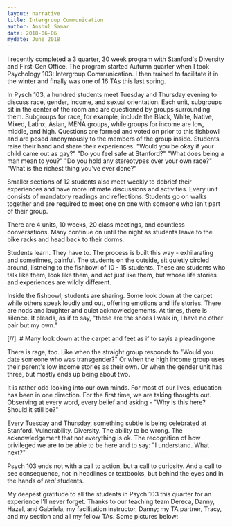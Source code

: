 ```yaml
---
layout: narrative
title: Intergroup Communication
author: Anshul Samar
date: 2018-06-06
mydate: June 2018
---
```


I recently completed a 3 quarter, 30 week program with Stanford's
Diversity and First-Gen Office. The program started Autumn quarter when I took
Psychology 103: Intergroup Communication. I then trained to facilitate
it in the winter and finally was one of 16 TAs this last spring.

In Pysch 103, a hundred students
meet Tuesday and Thursday evening to discuss race, gender, income, and sexual orientation. Each unit,
subgroups sit in the center of the room and are questioned by
groups surrounding them. Subgroups for race, for example, include the
Black, White, Native, Mixed, Latinx, Asian, MENA groups, while groups for
income are low, middle, and high. Questions are formed and voted on prior to
this fishbowl and are posed anonymously to the members of the group
inside. Students raise their hand and share their experiences. "Would
you be okay if your child came out as gay?" "Do you feel safe at
Stanford?" "What does being a man mean to you?" "Do you hold any
stereotypes over your own race?" "What is the richest thing you've ever done?" 

Smaller sections of 12 students
also meet weekly to debrief their experiences and have more intimate
discussions and activities. Every unit consists of mandatory readings and
reflections. Students go on walks together and are
required to meet one on one with someone who isn't part of their
group.

There are 4 units, 10 weeks, 20 class meetings, and countless
conversations. Many continue on until the night as students leave to
the bike racks and head back to their dorms.  

Students learn. They have to. The process is built this
way - exhilarating and sometimes, painful. The students on the outside, sit
quietly circled around, listneing to the fishbowl of 10 - 15
students. These are students who talk like them, look like 
them, and act just like them, but whose life stories and experiences 
are wildly different.

Inside the fishbowl, students are sharing. Some look down at
the carpet while others speak loudly and out, 
offering emotions and life stories. There are nods and laughter and
quiet acknowledgements. At times, there is silence. It pleads, as if
to say, "these are the shoes I walk in, I have no other pair but my own."

[//]: # Many look down at the carpet and feet as if to sayis a pleadingone

There is rage, too. Like when the straight group responds to "Would you date someone who was
transgender?" Or when the high income group uses their parent's low income
stories as their own. Or when the gender unit has three, but mostly ends up
being about two. 

It is rather odd looking into our own minds. For most of our lives,
education has been in one direction. For the first time, we are taking
thoughts out. Observing at every word, every belief and asking - "Why is
this here? Should it still be?" 

Every Tuesday and Thursday, something subtle is being
celebrated at Stanford. Vulnerability. Diversity. The ability to be
wrong. The acknowledgement that not everything is ok. The recognition of
how privileged we are to be able to be here and to say: "I
understand. What next?" 

Psych 103 ends not with a call to action, but a call to curiosity. And a call to see consequence, not in headlines or
textbooks, but behind the eyes and in the hands of *real* students. 

My deepest gratitude to all the students in Psych 103 this quarter for
an experience I'll never forget. Thanks to our teaching team Dereca,
Danny, Hazel, and Gabriela; my facilitation instructor,
Danny; my TA partner, Tracy, and my section and all my fellow TAs. Some pictures below: 




